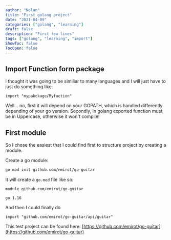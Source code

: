 ```yaml
---
author: "Nolan"
title: "First golang project"
date: "2021-04-09"
categories: ["golang", "learning"]
draft: false
description: "First few lines"
tags: ["golang", "learning", "import"]
ShowToc: false
TocOpen: false
---
```


## Import Function form package

I thought it was going to be similiar to many languages and I will just have to just do something like:

```golang
import "mypakckage/Myfuction"
```
Well... no, first it will depend on your GOPATH, which is handled differently depending of your go version.
Secondly, In golang exported function must be in Uppercase, otherwise it won't compile!

## First module

So I chose the easiest that I could find first to structure project by creating a module.  

Create a go module:  

```bash
go mod init github.com/emirot/go-guitar
```

It will create a `go.mod` file like so:  
```golang
module github.com/emirot/go-guitar

go 1.16
```

And then I could finally do  

```golang
import "github.com/emirot/go-guitar/api/guitar"
```

This test project can be found here: [https://github.com/emirot/go-guitar](https://github.com/emirot/go-guitar)